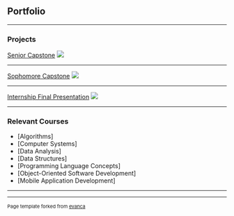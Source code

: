 ## Portfolio

---

### Projects

[Senior Capstone](/sample_page)
<img src="images/dummy_thumbnail.jpg?raw=true"/>

---
[Sophomore Capstone](/pdf/sample_presentation.pdf)
<img src="images/dummy_thumbnail.jpg?raw=true"/>

---
[Internship Final Presentation](http://example.com/)
<img src="images/dummy_thumbnail.jpg?raw=true"/>

---

### Relevant Courses

- [Algorithms]
- [Computer Systems]
- [Data Analysis]
- [Data Structures]
- [Programming Language Concepts]
- [Object-Oriented Software
Development]
- [Mobile Application Development]

---




---
<p style="font-size:11px">Page template forked from <a href="https://github.com/evanca/quick-portfolio">evanca</a></p>
<!-- Remove above link if you don't want to attibute -->
